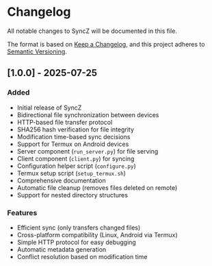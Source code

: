 # Changelog

All notable changes to SyncZ will be documented in this file.

The format is based on [Keep a Changelog](https://keepachangelog.com/en/1.0.0/),
and this project adheres to [Semantic Versioning](https://semver.org/spec/v2.0.0.html).

## [1.0.0] - 2025-07-25

### Added
- Initial release of SyncZ
- Bidirectional file synchronization between devices
- HTTP-based file transfer protocol
- SHA256 hash verification for file integrity
- Modification time-based sync decisions
- Support for Termux on Android devices
- Server component (`run_server.py`) for file serving
- Client component (`client.py`) for syncing
- Configuration helper script (`configure.py`)
- Termux setup script (`setup_termux.sh`)
- Comprehensive documentation
- Automatic file cleanup (removes files deleted on remote)
- Support for nested directory structures

### Features
- Efficient sync (only transfers changed files)
- Cross-platform compatibility (Linux, Android via Termux)
- Simple HTTP protocol for easy debugging
- Automatic metadata generation
- Conflict resolution based on modification time
